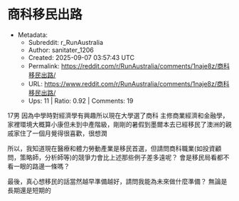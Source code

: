 # 商科移民出路

- Metadata:
  - Subreddit: r_RunAustralia
  - Author: sanitater_1206
  - Created: 2025-09-07 03:57:43 UTC
  - Permalink: https://reddit.com/r/RunAustralia/comments/1naje8z/商科移民出路/
  - URL: https://www.reddit.com/r/RunAustralia/comments/1naje8z/商科移民出路/
  - Ups: 11 | Ratio: 0.92 | Comments: 19


17男 因為中學時對經濟學有興趣所以現在大學選了商科
主修商業經濟和金融學，家裡環境大概算小康但未到中產階級，剛剛的暑假到墨爾本去已經移民了澳洲的親戚家住了一個月覺得很喜歡，很想潤

所以，我知道現在醫療和體力勞動產業是移民首選，但請問商科職業(如投資顧問，策略師，分析師等)的競爭力會比上述那些例子差多遠呢？
會是移民局看都不看一眼的路邊一條嗎？

最後，真心想移民的話當然越早準備越好，請問我能為未來做什麼準備？
無論是長期還是短期的

